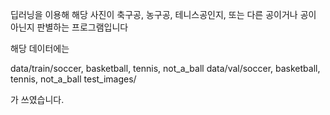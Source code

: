딥러닝을 이용해 해당 사진이 축구공, 농구공, 테니스공인지, 또는 다른 공이거나 공이 아닌지 판별하는 프로그램입니다

해당 데이터에는

data/train/soccer, basketball, tennis, not_a_ball
data/val/soccer, basketball, tennis, not_a_ball
test_images/

가 쓰였습니다.
